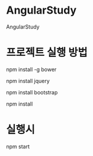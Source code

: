 # AngularStudy

AngularStudy


# 프로젝트 실행 방법

npm install -g bower 

npm install jquery

npm install bootstrap

npm install 

# 실행시

npm start
